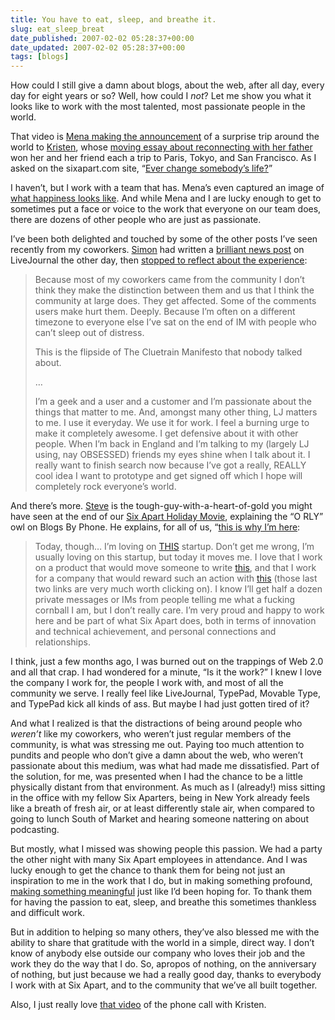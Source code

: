 ```yaml
---
title: You have to eat, sleep, and breathe it.
slug: eat_sleep_breat
date_published: 2007-02-02 05:28:37+00:00
date_updated: 2007-02-02 05:28:37+00:00
tags: [blogs]
---
```

How could I still give a damn about blogs, about the web, after all day, every day for eight years or so? Well, how could I *not*? Let me show you what it looks like to work with the most talented, most passionate people in the world.

That video is [Mena making the announcement](http://team.vox.com/library/post/vox-world-tour-congrats-to-our-winners-1.html) of a surprise trip around the world to [Kristen](http://queenhoda.vox.com/), whose [moving essay about reconnecting with her father](http://queenhoda.vox.com/library/post/vox-world-tour.html) won her and her friend each a trip to Paris, Tokyo, and San Francisco. As I asked on the sixapart.com site, “[Ever change somebody’s life?](http://www.sixapart.com/about/news/2007/02/ever_change_som.html)”

I haven’t, but I work with a team that has. Mena’s even captured an image of [what happiness looks like](http://mena.vox.com/library/post/what-happiness-looks-like.html). And while Mena and I are lucky enough to get to sometimes put a face or voice to the work that everyone on our team does, there are dozens of other people who are just as passionate.

I’ve been both delighted and touched by some of the other posts I’ve seen recently from my coworkers. [Simon](http://deflatermouse.livejournal.com/) had written a [brilliant news post](http://news.livejournal.com/96715.html) on LiveJournal the other day, then [stopped to reflect about the experience](http://deflatermouse.livejournal.com/129459.html):

> Because most of my coworkers came from the community I don’t think they make the distinction between them and us that I think the community at large does. They get affected. Some of the comments users make hurt them. Deeply. Because I’m often on a different timezone to everyone else I’ve sat on the end of IM with people who can’t sleep out of distress.
> 
> This is the flipside of The Cluetrain Manifesto that nobody talked about.
> 
> …
> 
> I’m a geek and a user and a customer and I’m passionate about the things that matter to me. And, amongst many other thing, LJ matters to me. I use it everyday. We use it for work. I feel a burning urge to make it completely awesome. I get defensive about it with other people. When I’m back in England and I’m talking to my (largely LJ using, nay OBSESSED) friends my eyes shine when I talk about it. I really want to finish search now because I’ve got a really, REALLY cool idea I want to prototype and get signed off which I hope will completely rock everyone’s world.

And there’s more. [Steve](http://pop.vox.com/library/post/this-is-why-im-here.html) is the tough-guy-with-a-heart-of-gold you might have seen at the end of our [Six Apart Holiday Movie](http://www.youtube.com/watch?v=9uSiyn7t_0o), explaining the “O RLY” owl on Blogs By Phone. He explains, for all of us, “[this is why I’m here](http://pop.vox.com/library/post/this-is-why-im-here.html):

> Today, though… I’m loving on [THIS](http://www.sixapart.com/) startup. Don’t get me wrong, I’m usually loving on this startup, but today it moves me. I love that I work on a product that would move someone to write [this](http://queenhoda.vox.com/library/post/vox-world-tour.html), and that I work for a company that would reward such an action with [this](http://team.vox.com/library/post/vox-world-tour-congrats-to-our-winners-1.html) (those last two links are very much worth clicking on). I know I’ll get half a dozen private messages or IMs from people telling me what a fucking cornball I am, but I don’t really care. I’m very proud and happy to work here and be part of what Six Apart does, both in terms of innovation and technical achievement, and personal connections and relationships.

I think, just a few months ago, I was burned out on the trappings of Web 2.0 and all that crap. I had wondered for a minute, “Is it the work?” I knew I love the company I work for, the people I work with, and most of all the community we serve. I really feel like LiveJournal, TypePad, Movable Type, and TypePad kick all kinds of ass. But maybe I had just gotten tired of it?

And what I realized is that the distractions of being around people who *weren’t* like my coworkers, who weren’t just regular members of the community, is what was stressing me out. Paying too much attention to pundits and people who don’t give a damn about the web, who weren’t passionate about this medium, was what had made me dissatisfied. Part of the solution, for me, was presented when I had the chance to be a little physically distant from that environment. As much as I (already!) miss sitting in the office with my fellow Six Aparters, being in New York already feels like a breath of fresh air, or at least differently stale air, when compared to going to lunch South of Market and hearing someone nattering on about podcasting.

But mostly, what I missed was showing people this passion. We had a party the other night with many Six Apart employees in attendance. And I was lucky enough to get the chance to thank them for being not just an inspiration to me in the work that I do, but in making something profound, [making something meaningful](/2006/07/05/making_somethin) just like I’d been hoping for. To thank them for having the passion to eat, sleep, and breathe this sometimes thankless and difficult work.

But in addition to helping so many others, they’ve also blessed me with the ability to share that gratitude with the world in a simple, direct way. I don’t know of anybody else outside our company who loves their job and the work they do the way that I do. So, apropos of nothing, on the anniversary of nothing, but just because we had a really good day, thanks to everybody I work with at Six Apart, and to the community that we’ve all built together.

Also, I just really love [that video](http://team.vox.com/library/post/vox-world-tour-congrats-to-our-winners-1.html) of the phone call with Kristen.

